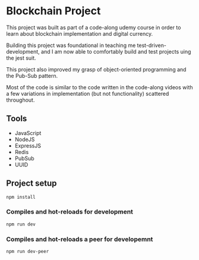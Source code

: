# Blockchain Project

This project was built as part of a code-along udemy course in order to learn about blockchain implementation and digital currency. 

Building this project was foundational in teaching me test-driven-development, and I am now able to comfortably build and test projects uing the jest suit. 

This project also improved my grasp of object-oriented programming and the Pub-Sub pattern. 

Most of the code is similar to the code written in the code-along videos with a few variations in implementation (but not functionality) scattered throughout. 

## Tools

* JavaScript
* NodeJS
* ExpressJS
* Redis
* PubSub
* UUID

## Project setup
```
npm install
```

### Compiles and hot-reloads for development
```
npm run dev
```

### Compiles and hot-reloads a peer for developemnt 
```
npm run dev-peer
```

